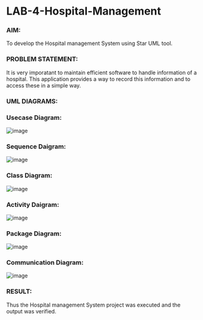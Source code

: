 # LAB-4-Hospital-Management
### AIM:
To develop the Hospital management System using Star UML tool.
### PROBLEM STATEMENT:
It is very imporatant to maintain efficient software to handle information of a hospital.
This application provides a way to record this information and to access these in a simple way.

### UML DIAGRAMS:
### Usecase Diagram:
![image](https://github.com/Niroshassithanathan/LAB-4-Hospital-Management/assets/121418437/13071fc3-006d-410f-8cec-548117133083)

### Sequence Daigram:
![image](https://github.com/Niroshassithanathan/LAB-4-Hospital-Management/assets/121418437/6a0f850f-300a-4f8d-ab33-271e77610ba9)

### Class Diagram:
![image](https://github.com/Niroshassithanathan/LAB-4-Hospital-Management/assets/121418437/97378d36-5fa8-47e9-b39b-c4a3fa7a52d4)

### Activity Daigram:
![image](https://github.com/Niroshassithanathan/LAB-4-Hospital-Management/assets/121418437/18e15bfc-6574-4e46-9a41-c8267fc27ede)

### Package Diagram:
![image](https://github.com/Niroshassithanathan/LAB-4-Hospital-Management/assets/121418437/739e894c-79b1-4050-bb02-3bc233030dc2)

### Communication Diagram:
![image](https://github.com/Niroshassithanathan/LAB-4-Hospital-Management/assets/121418437/720f97a2-1c69-48a5-9d69-b04c93ab9088)

### RESULT:
Thus the Hospital management System project was executed and the output was verified.
